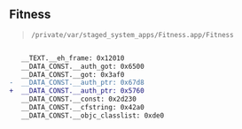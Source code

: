 ## Fitness

> `/private/var/staged_system_apps/Fitness.app/Fitness`

```diff

   __TEXT.__eh_frame: 0x12010
   __DATA_CONST.__auth_got: 0x6500
   __DATA_CONST.__got: 0x3af0
-  __DATA_CONST.__auth_ptr: 0x67d8
+  __DATA_CONST.__auth_ptr: 0x5760
   __DATA_CONST.__const: 0x2d230
   __DATA_CONST.__cfstring: 0x42a0
   __DATA_CONST.__objc_classlist: 0xde0

```
